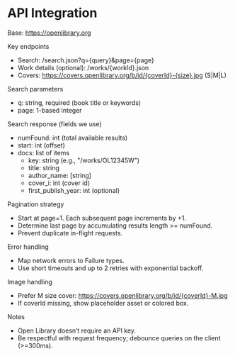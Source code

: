 # API Integration

Base: https://openlibrary.org

Key endpoints
- Search: /search.json?q={query}&page={page}
- Work details (optional): /works/{workId}.json
- Covers: https://covers.openlibrary.org/b/id/{coverId}-{size}.jpg (S|M|L)

Search parameters
- q: string, required (book title or keywords)
- page: 1-based integer

Search response (fields we use)
- numFound: int (total available results)
- start: int (offset)
- docs: list of items
  - key: string (e.g., "/works/OL12345W")
  - title: string
  - author_name: [string]
  - cover_i: int (cover id)
  - first_publish_year: int (optional)

Pagination strategy
- Start at page=1. Each subsequent page increments by +1.
- Determine last page by accumulating results length >= numFound.
- Prevent duplicate in-flight requests.

Error handling
- Map network errors to Failure types.
- Use short timeouts and up to 2 retries with exponential backoff.

Image handling
- Prefer M size cover: https://covers.openlibrary.org/b/id/{coverId}-M.jpg
- If coverId missing, show placeholder asset or colored box.

Notes
- Open Library doesn’t require an API key.
- Be respectful with request frequency; debounce queries on the client (>=300ms).
